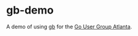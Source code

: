 # gb-demo

A demo of using [gb](https://getgb.io/) for the [Go User Group Atlanta](https://www.meetup.com/Go-Users-Group-Atlanta).


